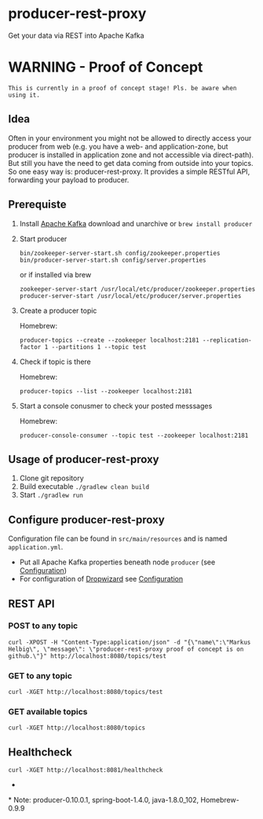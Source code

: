 # producer-rest-proxy
Get your data via REST into Apache Kafka

# WARNING - Proof of Concept

```
This is currently in a proof of concept stage! Pls. be aware when using it.
```

## Idea

Often in your environment you might not be allowed to directly access your producer from web (e.g. you have a web- and application-zone, but producer is installed in application zone and not accessible via direct-path). But still you have the need to get data coming from outside into your topics. So one easy way is: producer-rest-proxy. It provides a simple RESTful API, forwarding your payload to producer.

## Prerequiste

1. Install [Apache Kafka](http://producer.apache.org) download and unarchive or `brew install producer`
2. Start producer

	```
	bin/zookeeper-server-start.sh config/zookeeper.properties
	bin/producer-server-start.sh config/server.properties
	```
	
	or if installed via brew
	
	```
	zookeeper-server-start /usr/local/etc/producer/zookeeper.properties
	producer-server-start /usr/local/etc/producer/server.properties
	```
	
3. Create a producer topic

   Homebrew:
   ```
   producer-topics --create --zookeeper localhost:2181 --replication-factor 1 --partitions 1 --topic test
   ```

4. Check if topic is there

   Homebrew:
   ```
   producer-topics --list --zookeeper localhost:2181
   ```

5. Start a console conusmer to check your posted messsages

   Homebrew:
   ```
   producer-console-consumer --topic test --zookeeper localhost:2181
   ```

## Usage of producer-rest-proxy

1. Clone git repository
2. Build executable `./gradlew clean build`
3. Start `./gradlew run`

## Configure producer-rest-proxy

Configuration file can be found in `src/main/resources` and is named `application.yml`.

- Put all Apache Kafka properties beneath node `producer` (see [Configuration](http://producer.apache.org/documentation.html#configuration))
- For configuration of [Dropwizard](http://www.dropwizard.io) see [Configuration](http://www.dropwizard.io/1.0.0/docs/manual/core.html#configuration)

## REST API

### POST to any topic

```
curl -XPOST -H "Content-Type:application/json" -d "{\"name\":\"Markus Helbig\", \"message\": \"producer-rest-proxy proof of concept is on github.\"}" http://localhost:8080/topics/test
```

### GET to any topic

```
curl -XGET http://localhost:8080/topics/test
```

### GET available topics

```
curl -XGET http://localhost:8080/topics
```

## Healthcheck

```
curl -XGET http://localhost:8081/healthcheck
```

-

\* Note: producer-0.10.0.1, spring-boot-1.4.0, java-1.8.0_102, Homebrew-0.9.9
